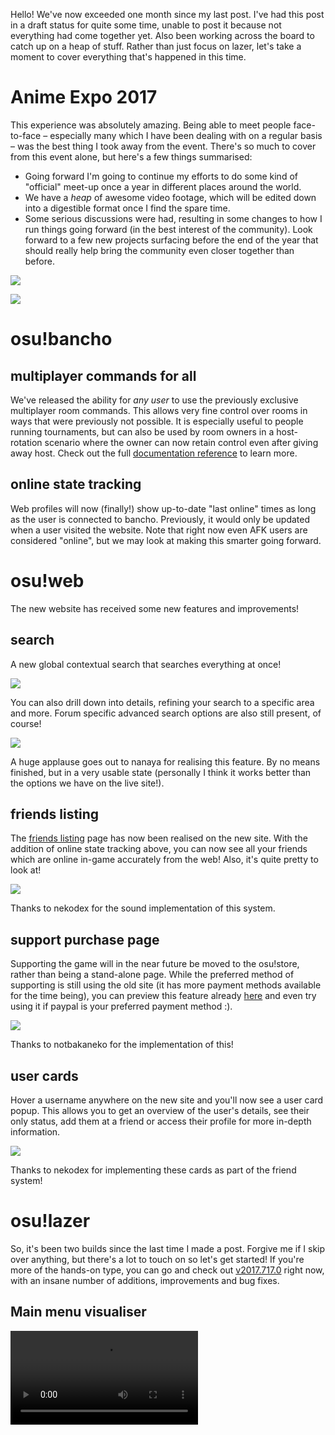 Hello! We've now exceeded one month since my last post. I've had this post in a draft status for quite some time, unable to post it because not everything had come together yet. Also been working across the board to catch up on a heap of stuff. Rather than just focus on lazer, let's take a moment to cover everything that's happened in this time.

# Anime Expo 2017

This experience was absolutely amazing. Being able to meet people face-to-face – especially many which I have been dealing with on a regular basis – was the best thing I took away from the event. There's so much to cover from this event alone, but here's a few things summarised:

- Going forward I'm going to continue my efforts to do some kind of "official" meet-up once a year in different places around the world.
- We have a *heap* of awesome video footage, which will be edited down into a digestible format once I find the spare time.
- Some serious discussions were had, resulting in some changes to how I run things going forward (in the best interest of the community). Look forward to a few new projects surfacing before the end of the year that should really help bring the community even closer together than before.

![](https://puu.sh/wLM65/c69ada6168.jpg)

![](https://puu.sh/wLM6L/1e9371910b.jpg)

# osu!bancho

## multiplayer commands for all

We've released the ability for *any user* to use the previously exclusive multiplayer room commands. This allows very fine control over rooms in ways that were previously not possible. It is especially useful to people running tournaments, but can also be used by room owners in a host-rotation scenario where the owner can now retain control even after giving away host. Check out the full [documentation reference](https://osu.ppy.sh/help/wiki/Tournament_Management_Commands) to learn more.

## online state tracking

Web profiles will now (finally!) show up-to-date "last online" times as long as the user is connected to bancho. Previously, it would only be updated when a user visited the website. Note that right now even AFK users are considered "online", but we may look at making this smarter going forward.

# osu!web

The new website has received some new features and improvements!

## search

A new global contextual search that searches everything at once!

![](https://puu.sh/wLKPv/4fd9941860.png)

You can also drill down into details, refining your search to a specific area and more. Forum specific advanced search options are also still present, of course!

![](https://puu.sh/wLKQx/d43b8956b3.png)

A huge applause goes out to nanaya for realising this feature. By no means finished, but in a very usable state (personally I think it works better than the options we have on the live site!).

## friends listing

The [friends listing](https://osu.ppy.sh/home/friends) page has now been realised on the new site. With the addition of online state tracking above, you can now see all your friends which are online in-game accurately from the web! Also, it's quite pretty to look at!

![](https://puu.sh/wLL9M/c500ad473b.png)

Thanks to nekodex for the sound implementation of this system.

## support purchase page

Supporting the game will in the near future be moved to the osu!store, rather than being a stand-alone page. While the preferred method of supporting is still using the old site (it has more payment methods available for the time being), you can preview this feature already [here](https://osu.ppy.sh/store/product/208) and even try using it if paypal is your preferred payment method :).

![](https://puu.sh/wLLhI/98ad04bd41.png)

Thanks to notbakaneko for the implementation of this!

## user cards

Hover a username anywhere on the new site and you'll now see a user card popup. This allows you to get an overview of the user's details, see their only status, add them at a friend or access their profile for more in-depth information.

![](https://puu.sh/wLLmJ/58e72dee74.png)

Thanks to nekodex for implementing these cards as part of the friend system!

# osu!lazer

So, it's been two builds since the last time I made a post. Forgive me if I skip over anything, but there's a lot to touch on so let's get started! If you're more of the hands-on type, you can go and check out [v2017.717.0](https://github.com/ppy/osu/releases/tag/v2017.717.0) right now, with an insane number of additions, improvements and bug fixes.

## Main menu visualiser

<video src="//puu.sh/zPnp7/b20ec012ed.mp4" controls />

## New UI sound effects

<video src="//puu.sh/zPnVh/cbd5f901f3.mp4" controls />

This is still much of a WIP, so you'll still see some changes and additions going forward. Consider this a glimpse at what we are going to aim for in terms of sound effects

## In-game profiles

As part of a push to move everything to being accessible in-game, you can now access user profiles without being dumped out to a browser. Full stats are still a work-in-progress, but it should give you an idea of what you can expect in the near future!

<video src="//puu.sh/zPnVH/c61ea68769.mp4" controls />

## Settings improvements

Redesigned the UX of the settings sidebar to feel better and avoid hiding the UI behind it. Now the whole settings menu expands, and the sidebar automatically contracts after selecting a section you wish to visit.

<video src="//puu.sh/zPnW7/107331d4eb.mp4" controls />

## Lots, lots more

If you want to check out all the intricacies of lazer which have changed, please check the [full changelogs](https://github.com/ppy/osu/releases)! There's plenty more small changes, optimisations and fixes that deserve attention there. I just can't cover them all in this already-too-long post.

Thanks for reading until the end. Obviously posts this long won't be a regular thing and I'll do my best to return to normal programming from hereon out.